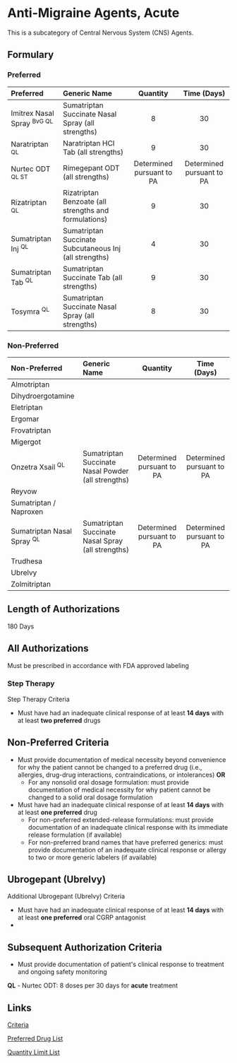 # Anti-Migraine Agents, Acute

This is a subcategory of Central Nervous System (CNS) Agents.

## Formulary

### Preferred

| Preferred     | Generic Name | Quantity | Time (Days) |
| :------------ | :----------- | :------: | :---------: |
| Imitrex Nasal Spray <sup>BvG QL</sup>  |         Sumatriptan Succinate Nasal Spray (all strengths)    |    8      |             30 |
| Naratriptan <sup>QL</sup>   |   Naratriptan HCI Tab (all strengths)  |  9        |  30           |
| Nurtec ODT <sup>QL ST</sup> |    Rimegepant ODT (all strengths) |  Determined pursuant to PA        |     Determined pursuant to PA        |
| Rizatriptan <sup>QL</sup>   | Rizatriptan Benzoate (all strengths and formulations)   |   9       |  30           |
| Sumatriptan Inj <sup>QL</sup>   |    Sumatriptan Succinate Subcutaneous Inj (all strengths)     |     4     |  30           |
| Sumatriptan Tab <sup>QL</sup>   |    Sumatriptan Succinate Tab (all strengths)    |   9       |  30           |
| Tosymra <sup>QL</sup>   |  Sumatriptan Succinate Nasal Spray (all strengths)      |  8        | 30            |

### Non-Preferred

| Non-Preferred        | Generic Name | Quantity | Time (Days) |
| :------------------- | :----------- | :------: | :---------: |
| Almotriptan          |              |          |             |
| Dihydroergotamine    |              |          |             |
| Eletriptan           |              |          |             |
| Ergomar              |              |          |             |
| Frovatriptan         |              |          |             |
| Migergot             |              |          |             |
| Onzetra Xsail <sup>QL</sup>       |     Sumatriptan Succinate Nasal Powder (all strengths)         |  Determined pursuant to PA        |  Determined pursuant to PA           |
| Reyvow               |              |          |             |
| Sumatriptan / Naproxen |              |          |             |
| Sumatriptan Nasal Spray <sup>QL</sup>              | Sumatriptan Succinate Nasal Spray (all strengths) |  Determined pursuant to PA        |  Determined pursuant to PA           |
| Trudhesa             |              |          |             |
| Ubrelvy              |              |          |             |
| Zolmitriptan         |              |          |             |

## Length of Authorizations

180 Days

## All Authorizations

Must be prescribed in accordance with FDA approved labeling

### Step Therapy

Step Therapy Criteria

- Must have had an inadequate clinical response of at least **14 days** with at least **two preferred** drugs

## Non-Preferred Criteria

- Must provide documentation of medical necessity beyond convenience for why the patient cannot be changed to a preferred drug (i.e., allergies, drug-drug interactions, contraindications, or intolerances) **OR**
    - For any nonsolid oral dosage formulation: must provide documentation of medical necessity for why patient cannot be changed to a solid oral dosage formulation
- Must have had an inadequate clinical response of at least **14 days** with at least **one preferred** drug
    - For non-preferred extended-release formulations: must provide documentation of an inadequate clinical response with its immediate release formulation (if available)
    - For non-preferred brand names that have preferred generics: must provide documentation of an inadequate clinical response or allergy to two or more generic labelers (if available)

## Ubrogepant (Ubrelvy)

Additional Ubrogepant (Ubrelvy) Criteria

- Must have had an inadequate clinical response of at least **14 days** with at least **one preferred** oral CGRP antagonist
- 
## Subsequent Authorization Criteria

- Must provide documentation of patient's clinical response to treatment and ongoing safety monitoring

**QL** - Nurtec ODT: 8 doses per 30 days for **acute** treatment

## Links

[Criteria](https://pharmacy.medicaid.ohio.gov/sites/default/files/20230101_UPDL%20_Criteria_APPROVED.pdf#page=26)

[Preferred Drug List](https://pharmacy.medicaid.ohio.gov/sites/default/files/20230101_UPDL_APPROVED_12.13.22.pdf#page=13)

[Quantity Limit List](https://pharmacy.medicaid.ohio.gov/sites/default/files/20230101_Ohio_Medicaid_Quantity_Document_APPROVED.pdf)
